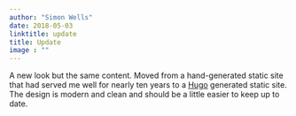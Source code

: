 ```yaml
---
author: "Simon Wells"
date: 2018-05-03
linktitle: update
title: Update 
image : ""
---
```


A new look but the same content. Moved from a hand-generated static site that had served me well for nearly ten years to a [Hugo](https://gohugo.io/) generated static site. The design is modern and clean and should be a little easier to keep up to date.
